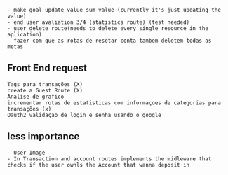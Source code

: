 
    - make goal update value sum value (currently it's just updating the value)
    - end user avaliation 3/4 (statistics route) (test needed)
    - user delete route(needs to delete every single resource in the aplication)
    - fazer com que as rotas de resetar conta tambem deletem todas as metas 
## Front End request

    Tags para transações (X)
    create a Guest Route (X)
    Analise de grafico
    incrementar rotas de estatisticas com informaçoes de categorias para transações (x)
    Oauth2 validaçao de login e senha usando o google 

## less importance
    - User Image
    - In Transaction and account routes implements the midleware that checks if the user ownls the Account that wanna deposit in 
